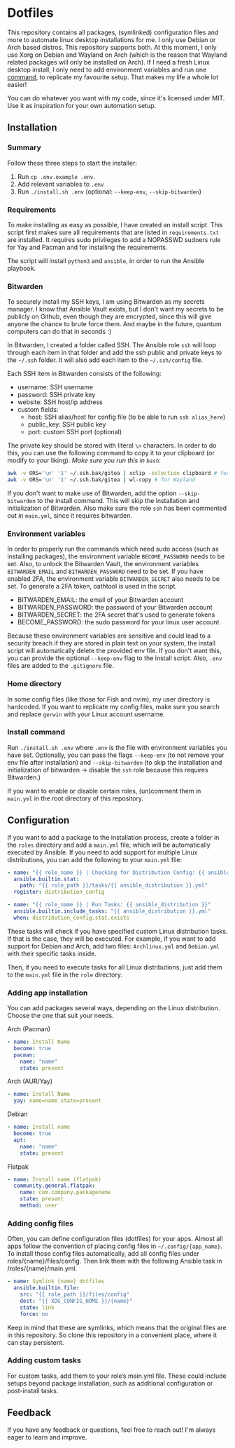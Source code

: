 # Dotfiles

This repository contains all packages, (symlinked) configuration files and more to automate linux desktop installations for me. I only use Debian or Arch based distros. This repository supports both. At this moment, I only use Xorg on Debian and Wayland on Arch (which is the reason that Wayland related packages will only be installed on Arch). If I need a fresh Linux desktop install, I only need to add environment variables and run one [command](#installation), to replicate my favourite setup. That makes my life a whole lot easier!

You can do whatever you want with my code, since it's licensed under MIT. Use it as inspiration for your own automation setup.

## Installation

### Summary

Follow these three steps to start the installer:

1. Run `cp .env.example .env`.
2. Add relevant variables to `.env`
3. Run `./install.sh .env` (optional: `--keep-env`, `--skip-bitwarden`)

### Requirements

To make installing as easy as possible, I have created an install script. This script first makes sure all requirements that are listed in `requirements.txt` are installed. It requires sudo privileges to add a NOPASSWD sudoers rule for Yay and Pacman and for installing the requirements.

The script will install `python3` and `ansible`, in order to run the Ansible playbook.

### Bitwarden

To securely install my SSH keys, I am using Bitwarden as my secrets manager. I know that Ansible Vault exists, but I don't want my secrets to be publicly on Github, even though they are encrypted, since this will give anyone the chance to brute force them. And maybe in the future, quantum computers can do that in seconds :)

In Bitwarden, I created a folder called SSH. The Ansible role `ssh` will loop through each item in that folder and add the ssh public and private keys to the `~/.ssh` folder. It will also add each item to the `~/.ssh/config` file.

Each SSH item in Bitwarden consists of the following:

- username: SSH username
- password: SSH private key
- website: SSH host/ip address
- custom fields:
  - host: SSH alias/host for config file (to be able to run `ssh alias_here`)
  - public_key: SSH public key
  - port: custom SSH port (optional)

The private key should be stored with literal `\n` characters. In order to do this, you can use the following command to copy it to your clipboard (or modify to your liking). _Make sure you run this in `bash`_:

```bash
awk -v ORS='\n' '1' ~/.ssh.bak/gitea | xclip -selection clipboard # for X11
awk -v ORS='\n' '1' ~/.ssh.bak/gitea | wl-copy # for Wayland
```

If you don't want to make use of Bitwarden, add the option `--skip-bitwarden` to the install command. This will skip the installation and initialization of Bitwarden. Also make sure the role `ssh` has been commented out in `main.yml`, since it requires bitwarden.

### Environment variables

In order to properly run the commands which need sudo access (such as installing packages), the environment variable `BECOME_PASSWORD` needs to be set. Also, to unlock the Bitwarden Vault, the environment variables `BITWARDEN_EMAIL` and `BITWARDEN_PASSWORD` need to be set. If you have enabled 2FA, the environment variable `BITWARDEN_SECRET` also needs to be set. To generate a 2FA token, oathtool is used in the script.

- BITWARDEN_EMAIL: the email of your Bitwarden account
- BITWARDEN_PASSWORD: the password of your Bitwarden account
- BITWARDEN_SECRET: the 2FA secret that's used to generate tokens
- BECOME_PASSWORD: the sudo password for your linux user account

Because these environment variables are sensitive and could lead to a security breach if they are stored in plain text on your system, the install script will automatically delete the provided env file. If you don't want this, you can provide the optional `--keep-env` flag to the install script. Also, `.env` files are added to the `.gitignore` file.

### Home directory

In some config files (like those for Fish and nvim), my user directory is hardcoded. If you want to replicate my config files, make sure you search and replace `gerwin` with your Linux account username.

### Install command

Run `./install.sh .env` where `.env` is the file with environment variables you have set. Optionally, you can pass the flags `--keep-env` (to not remove your env file after installation) and `--skip-bitwarden` (to skip the installation and initialization of bitwarden -> disable the `ssh` role because this requires Bitwarden.)

If you want to enable or disable certain roles, (un)comment them in `main.yml` in the root directory of this repository.

## Configuration

If you want to add a package to the installation process, create a folder in the `roles` directory and add a `main.yml` file, which will be automatically executed by Ansible. If you need to add support for multiple Linux distributions, you can add the following to your `main.yml` file:

```yaml
- name: "{{ role_name }} | Checking for Distribution Config: {{ ansible_distribution }}"
  ansible.builtin.stat:
    path: "{{ role_path }}/tasks/{{ ansible_distribution }}.yml"
  register: distribution_config

- name: "{{ role_name }} | Run Tasks: {{ ansible_distribution }}"
  ansible.builtin.include_tasks: "{{ ansible_distribution }}.yml"
  when: distribution_config.stat.exists
```

These tasks will check if you have specified custom Linux distribution tasks. If that is the case, they will be executed. For example, if you want to add support for Debian and Arch, add two files: `Archlinux.yml` and `Debian.yml` with their specific tasks inside.

Then, if you need to execute tasks for all Linux distributions, just add them to the `main.yml` file in the `role` directory.

### Adding app installation

You can add packages several ways, depending on the Linux distribution. Choose the one that suit your needs.

Arch (Pacman)

```yaml
- name: Install Name
  become: true
  pacman:
    name: "name"
    state: present
```

Arch (AUR/Yay)

```yaml
- name: Install Name
  yay: name=name state=present
```

Debian

```yaml
- name: Install name
  become: true
  apt:
    name: "name"
    state: present
```

Flatpak

```yaml
- name: Install name (flatpak)
  community.general.flatpak:
    name: com.company.packagename
    state: present
    method: user
```

### Adding config files

Often, you can define configuration files (dotfiles) for your apps. Almost all apps follow the convention of placing config files in `~/.config/{app_name}`. To install those config files automatically, add all config files under roles/{name}/files/config. Then link them with the following Ansible task in /roles/{name}/main.yml.

```yaml
- name: Symlink {name} dotfiles
  ansible.builtin.file:
    src: "{{ role_path }}/files/config"
    dest: "{{ XDG_CONFIG_HOME }}/{name}"
    state: link
    force: no
```

Keep in mind that these are symlinks, which means that the original files are in this repository. So clone this repository in a convenient place, where it can stay persistent.

### Adding custom tasks

For custom tasks, add them to your role’s main.yml file. These could include setups beyond package installation, such as additional configuration or post-install tasks.

## Feedback

If you have any feedback or questions, feel free to reach out! I'm always eager to learn and improve.